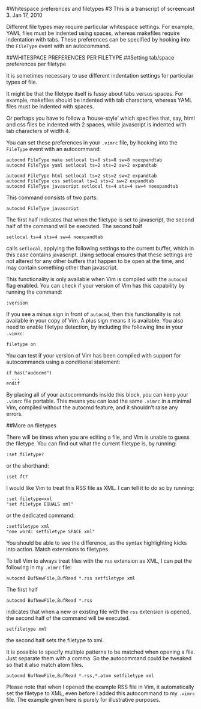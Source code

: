 #Whitespace preferences and filetypes
\#3
This is a transcript of screencast 3.
Jan 17, 2010

Different file types may require particular whitespace settings. For example, YAML files must be indented using spaces, whereas makefiles require indentation with tabs. These preferences can be specified by hooking into the `FileType` event with an autocommand.

##WHITESPACE PREFERENCES PER FILETYPE
##Setting tab/space preferences per filetype

It is sometimes necessary to use different indentation settings for particular types of file.

It might be that the filetype itself is fussy about tabs versus spaces. For example, makefiles should be indented with tab characters, whereas YAML files must be indented with spaces.

Or perhaps you have to follow a ‘house-style’ which specifies that, say, html and css files be indented with 2 spaces, while javascript is indented with tab characters of width 4.

You can set these preferences in your `.vimrc` file, by hooking into the `FileType` event with an autocommand:

```
autocmd FileType make setlocal ts=8 sts=8 sw=8 noexpandtab
autocmd FileType yaml setlocal ts=2 sts=2 sw=2 expandtab

autocmd FileType html setlocal ts=2 sts=2 sw=2 expandtab
autocmd FileType css setlocal ts=2 sts=2 sw=2 expandtab
autocmd FileType javascript setlocal ts=4 sts=4 sw=4 noexpandtab
```

This command consists of two parts:

```
autocmd FileType javascript
```

The first half indicates that when the filetype is set to javascript, the second half of the command will be executed. The second half

```
setlocal ts=4 sts=4 sw=4 noexpandtab
```

calls `setlocal`, applying the following settings to the current buffer, which in this case contains javascript. Using setlocal ensures that these settings are not altered for any other buffers that happen to be open at the time, and may contain something other than javascript.

This functionality is only available when Vim is compiled with the `autocmd` flag enabled. You can check if your version of Vim has this capability by running the command:

```
:version
```

If you see a minus sign in front of `autocmd`, then this functionality is not available in your copy of Vim. A plus sign means it is available. You also need to enable filetype detection, by including the following line in your `.vimrc`:

```
filetype on
```

You can test if your version of Vim has been compiled with support for autocommands using a conditional statement:

```
if has("audocmd")
  ...
endif
```

By placing all of your autocommands inside this block, you can keep your `.vimrc` file portable. This means you can load the same `.vimrc` in a minimal Vim, compiled without the autocmd feature, and it shouldn’t raise any errors.

##More on filetypes

There will be times when you are editing a file, and Vim is unable to guess the filetype. You can find out what the current filetype is, by running:

```
:set filetype?
```

or the shorthand:

```
:set ft?
```

I would like Vim to treat this RSS file as XML. I can tell it to do so by running:

```
:set filetype=xml
"set filetype EQUALS xml"
```

or the dedicated command:

```
:setfiletype xml
"one word: setfiletype SPACE xml"
```

You should be able to see the difference, as the syntax highlighting kicks into action.
Match extensions to filetypes

To tell Vim to always treat files with the `rss` extension as XML, I can put the following in my `.vimrc` file:

```
autocmd BufNewFile,BufRead *.rss setfiletype xml
```

The first half

```
autocmd BufNewFile,BufRead *.rss
```

indicates that when a new or existing file with the `rss` extension is opened, the second half of the command will be executed.

```
setfiletype xml
```

the second half sets the filetype to xml.

It is possible to specify multiple patterns to be matched when opening a file. Just separate them with a comma. So the autocommand could be tweaked so that it also match atom files.
```
autocmd BufNewFile,BufRead *.rss,*.atom setfiletype xml
```

Please note that when I opened the example RSS file in Vim, it automatically set the filetype to XML, even before I added this autocommand to my `.vimrc` file. The example given here is purely for illustrative purposes.

